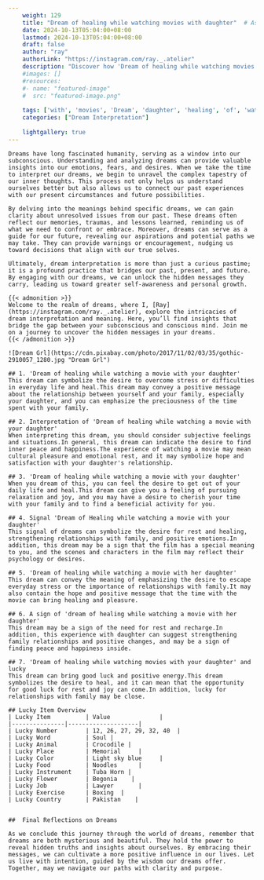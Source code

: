 ```yaml
---
    weight: 129
    title: "Dream of healing while watching movies with daughter"  # Assuming 'title' column exists
    date: 2024-10-13T05:04:00+08:00
    lastmod: 2024-10-13T05:04:00+08:00
    draft: false
    author: "ray"
    authorLink: "https://instagram.com/ray._.atelier"
    description: "Discover how 'Dream of healing while watching movies with daughter' can interpret your future and uncover its significant meanings in your life."
    #images: []
    #resources:
    #- name: "featured-image"
    #  src: "featured-image.png"
    
    tags: ['with', 'movies', 'Dream', 'daughter', 'healing', 'of', 'watching', 'while']
    categories: ["Dream Interpretation"]
    
    lightgallery: true
---
```

    
    Dreams have long fascinated humanity, serving as a window into our subconscious. Understanding and analyzing dreams can provide valuable insights into our emotions, fears, and desires. When we take the time to interpret our dreams, we begin to unravel the complex tapestry of our inner thoughts. This process not only helps us understand ourselves better but also allows us to connect our past experiences with our present circumstances and future possibilities.
    
    By delving into the meanings behind specific dreams, we can gain clarity about unresolved issues from our past. These dreams often reflect our memories, traumas, and lessons learned, reminding us of what we need to confront or embrace. Moreover, dreams can serve as a guide for our future, revealing our aspirations and potential paths we may take. They can provide warnings or encouragement, nudging us toward decisions that align with our true selves.
    
    Ultimately, dream interpretation is more than just a curious pastime; it is a profound practice that bridges our past, present, and future. By engaging with our dreams, we can unlock the hidden messages they carry, leading us toward greater self-awareness and personal growth.
    
    {{< admonition >}}
    Welcome to the realm of dreams, where I, [Ray](https://instagram.com/ray._.atelier), explore the intricacies of dream interpretation and meaning. Here, you’ll find insights that bridge the gap between your subconscious and conscious mind. Join me on a journey to uncover the hidden messages in your dreams.
    {{< /admonition >}}
    
    ![Dream Grl](https://cdn.pixabay.com/photo/2017/11/02/03/35/gothic-2910057_1280.jpg "Dream Grl")
    
    ## 1. 'Dream of healing while watching a movie with your daughter'
    This dream can symbolize the desire to overcome stress or difficulties in everyday life and heal.This dream may convey a positive message about the relationship between yourself and your family, especially your daughter, and you can emphasize the preciousness of the time spent with your family.
    
    ## 2. Interpretation of 'Dream of healing while watching a movie with your daughter'
    When interpreting this dream, you should consider subjective feelings and situations.In general, this dream can indicate the desire to find inner peace and happiness.The experience of watching a movie may mean cultural pleasure and emotional rest, and it may symbolize hope and satisfaction with your daughter's relationship.
    
    ## 3. 'Dream of healing while watching a movie with your daughter'
    When you dream of this, you can feel the desire to get out of your daily life and heal.This dream can give you a feeling of pursuing relaxation and joy, and you may have a desire to cherish your time with your family and to find a beneficial activity for you.
    
    ## 4. Signal 'Dream of Healing while watching a movie with your daughter'
    This signal of dreams can symbolize the desire for rest and healing, strengthening relationships with family, and positive emotions.In addition, this dream may be a sign that the film has a special meaning to you, and the scenes and characters in the film may reflect their psychology or desires.
    
    ## 5. 'Dream of healing while watching a movie with her daughter'
    This dream can convey the meaning of emphasizing the desire to escape everyday stress or the importance of relationships with family.It may also contain the hope and positive message that the time with the movie can bring healing and pleasure.
    
    ## 6. A sign of 'dream of healing while watching a movie with her daughter'
    This dream may be a sign of the need for rest and recharge.In addition, this experience with daughter can suggest strengthening family relationships and positive changes, and may be a sign of finding peace and happiness inside.
    
    ## 7. 'Dream of healing while watching movies with your daughter' and lucky
    This dream can bring good luck and positive energy.This dream symbolizes the desire to heal, and it can mean that the opportunity for good luck for rest and joy can come.In addition, lucky for relationships with family may be close.
    
    ## Lucky Item Overview
    | Lucky Item          | Value              |
    |---------------|--------------------|
    | Lucky Number        | 12, 26, 27, 29, 32, 40  |
    | Lucky Word          | Soul |
    | Lucky Animal        | Crocodile |
    | Lucky Place         | Memorial     |
    | Lucky Color         | Light sky blue     |
    | Lucky Food          | Noodles      |
    | Lucky Instrument    | Tuba Horn |
    | Lucky Flower        | Begonia    |
    | Lucky Job           | Lawyer       |
    | Lucky Exercise      | Boxing  |
    | Lucky Country       | Pakistan    |
    
    
    ##  Final Reflections on Dreams
    
    As we conclude this journey through the world of dreams, remember that dreams are both mysterious and beautiful. They hold the power to reveal hidden truths and insights about ourselves. By embracing their messages, we can cultivate a more positive influence in our lives. Let us live with intention, guided by the wisdom our dreams offer. Together, may we navigate our paths with clarity and purpose.
    